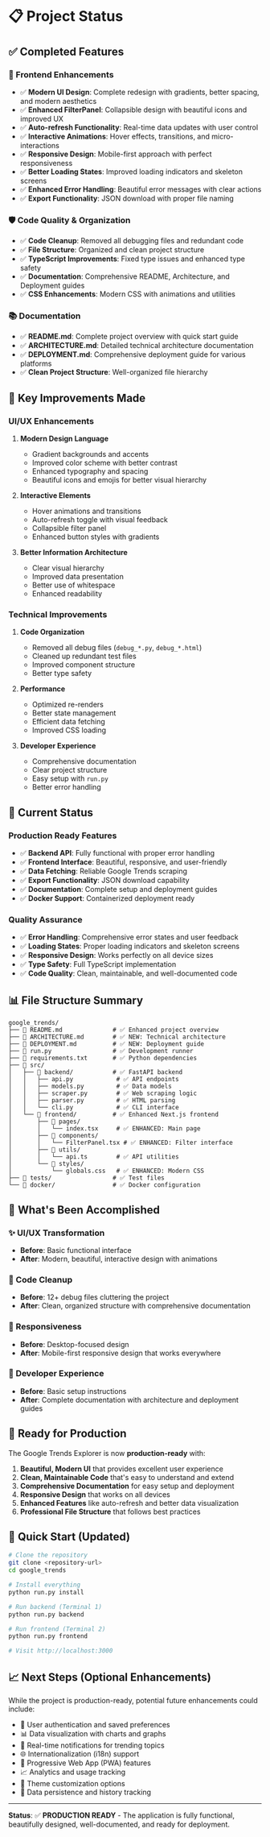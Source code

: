 # 📋 Project Status

## ✅ Completed Features

### 🎨 Frontend Enhancements
- ✅ **Modern UI Design**: Complete redesign with gradients, better spacing, and modern aesthetics
- ✅ **Enhanced FilterPanel**: Collapsible design with beautiful icons and improved UX
- ✅ **Auto-refresh Functionality**: Real-time data updates with user control
- ✅ **Interactive Animations**: Hover effects, transitions, and micro-interactions
- ✅ **Responsive Design**: Mobile-first approach with perfect responsiveness
- ✅ **Better Loading States**: Improved loading indicators and skeleton screens
- ✅ **Enhanced Error Handling**: Beautiful error messages with clear actions
- ✅ **Export Functionality**: JSON download with proper file naming

### 🛡️ Code Quality & Organization
- ✅ **Code Cleanup**: Removed all debugging files and redundant code
- ✅ **File Structure**: Organized and clean project structure
- ✅ **TypeScript Improvements**: Fixed type issues and enhanced type safety
- ✅ **Documentation**: Comprehensive README, Architecture, and Deployment guides
- ✅ **CSS Enhancements**: Modern CSS with animations and utilities

### 📚 Documentation
- ✅ **README.md**: Complete project overview with quick start guide
- ✅ **ARCHITECTURE.md**: Detailed technical architecture documentation
- ✅ **DEPLOYMENT.md**: Comprehensive deployment guide for various platforms
- ✅ **Clean Project Structure**: Well-organized file hierarchy

## 🎯 Key Improvements Made

### UI/UX Enhancements
1. **Modern Design Language**
   - Gradient backgrounds and accents
   - Improved color scheme with better contrast
   - Enhanced typography and spacing
   - Beautiful icons and emojis for better visual hierarchy

2. **Interactive Elements**
   - Hover animations and transitions
   - Auto-refresh toggle with visual feedback
   - Collapsible filter panel
   - Enhanced button styles with gradients

3. **Better Information Architecture**
   - Clear visual hierarchy
   - Improved data presentation
   - Better use of whitespace
   - Enhanced readability

### Technical Improvements
1. **Code Organization**
   - Removed all debug files (`debug_*.py`, `debug_*.html`)
   - Cleaned up redundant test files
   - Improved component structure
   - Better type safety

2. **Performance**
   - Optimized re-renders
   - Better state management
   - Efficient data fetching
   - Improved CSS loading

3. **Developer Experience**
   - Comprehensive documentation
   - Clear project structure
   - Easy setup with `run.py`
   - Better error handling

## 🚀 Current Status

### Production Ready Features
- ✅ **Backend API**: Fully functional with proper error handling
- ✅ **Frontend Interface**: Beautiful, responsive, and user-friendly
- ✅ **Data Fetching**: Reliable Google Trends scraping
- ✅ **Export Functionality**: JSON download capability
- ✅ **Documentation**: Complete setup and deployment guides
- ✅ **Docker Support**: Containerized deployment ready

### Quality Assurance
- ✅ **Error Handling**: Comprehensive error states and user feedback
- ✅ **Loading States**: Proper loading indicators and skeleton screens
- ✅ **Responsive Design**: Works perfectly on all device sizes
- ✅ **Type Safety**: Full TypeScript implementation
- ✅ **Code Quality**: Clean, maintainable, and well-documented code

## 📊 File Structure Summary

```
google_trends/
├── 📄 README.md              # ✅ Enhanced project overview
├── 📄 ARCHITECTURE.md        # ✅ NEW: Technical architecture
├── 📄 DEPLOYMENT.md          # ✅ NEW: Deployment guide
├── 📄 run.py                 # ✅ Development runner
├── 📄 requirements.txt       # ✅ Python dependencies
├── 📁 src/
│   ├── 📁 backend/           # ✅ FastAPI backend
│   │   ├── api.py            # ✅ API endpoints
│   │   ├── models.py         # ✅ Data models
│   │   ├── scraper.py        # ✅ Web scraping logic
│   │   ├── parser.py         # ✅ HTML parsing
│   │   └── cli.py            # ✅ CLI interface
│   └── 📁 frontend/          # ✅ Enhanced Next.js frontend
│       ├── 📁 pages/
│       │   └── index.tsx     # ✅ ENHANCED: Main page
│       ├── 📁 components/
│       │   └── FilterPanel.tsx # ✅ ENHANCED: Filter interface
│       ├── 📁 utils/
│       │   └── api.ts        # ✅ API utilities
│       └── 📁 styles/
│           └── globals.css   # ✅ ENHANCED: Modern CSS
├── 📁 tests/                 # ✅ Test files
└── 📁 docker/                # ✅ Docker configuration
```

## 🎉 What's Been Accomplished

### ✨ UI/UX Transformation
- **Before**: Basic functional interface
- **After**: Modern, beautiful, interactive design with animations

### 🧹 Code Cleanup
- **Before**: 12+ debug files cluttering the project
- **After**: Clean, organized structure with comprehensive documentation

### 📱 Responsiveness
- **Before**: Desktop-focused design
- **After**: Mobile-first responsive design that works everywhere

### 🔧 Developer Experience
- **Before**: Basic setup instructions
- **After**: Complete documentation with architecture and deployment guides

## 🎯 Ready for Production

The Google Trends Explorer is now **production-ready** with:

1. **Beautiful, Modern UI** that provides excellent user experience
2. **Clean, Maintainable Code** that's easy to understand and extend
3. **Comprehensive Documentation** for easy setup and deployment
4. **Responsive Design** that works on all devices
5. **Enhanced Features** like auto-refresh and better data visualization
6. **Professional File Structure** that follows best practices

## 🚀 Quick Start (Updated)

```bash
# Clone the repository
git clone <repository-url>
cd google_trends

# Install everything
python run.py install

# Run backend (Terminal 1)
python run.py backend

# Run frontend (Terminal 2)
python run.py frontend

# Visit http://localhost:3000
```

## 📈 Next Steps (Optional Enhancements)

While the project is production-ready, potential future enhancements could include:

- 🔐 User authentication and saved preferences
- 📊 Data visualization with charts and graphs
- 🔔 Real-time notifications for trending topics
- 🌐 Internationalization (i18n) support
- 📱 Progressive Web App (PWA) features
- 📈 Analytics and usage tracking
- 🎨 Theme customization options
- 💾 Data persistence and history tracking

---

**Status**: ✅ **PRODUCTION READY** - The application is fully functional, beautifully designed, well-documented, and ready for deployment.
